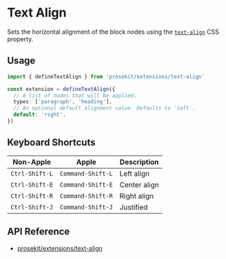 # Text Align

Sets the horizontal alignment of the block nodes using the [`text-align`] CSS property.

## Usage

```ts twoslash
import { defineTextAlign } from 'prosekit/extensions/text-align'

const extension = defineTextAlign({
  // A list of nodes that will be applied.
  types: ['paragraph', 'heading'],
  // An optional default alignment value. Defaults to `left`.
  default: 'right',
})
```

## Keyboard Shortcuts

| Non-Apple      | Apple             | Description  |
| -------------- | ----------------- | ------------ |
| `Ctrl-Shift-L` | `Command-Shift-L` | Left align   |
| `Ctrl-Shift-E` | `Command-Shift-E` | Center align |
| `Ctrl-Shift-R` | `Command-Shift-R` | Right align  |
| `Ctrl-Shift-J` | `Command-Shift-J` | Justified    |

## API Reference

- [prosekit/extensions/text-align](/references/extensions/text-align)

<!-- Link references -->

[`text-align`]: https://developer.mozilla.org/en-US/docs/Web/CSS/text-align
